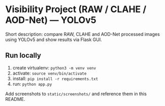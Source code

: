 # Visibility Project (RAW / CLAHE / AOD-Net) — YOLOv5

Short description: compare RAW, CLAHE and AOD-Net processed images using YOLOv5 and show results via Flask GUI.

## Run locally
1. create virtualenv: `python3 -m venv venv`
2. activate: `source venv/bin/activate`
3. install: `pip install -r requirements.txt`
4. run: `python app.py`

Add screenshots to `static/screenshots/` and reference them in this README.

